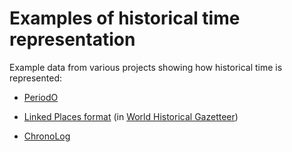 # Examples of historical time representation

Example data from various projects showing how historical time is represented:

* [PeriodO](periodo/)

* [Linked Places format](linkedplaces/) (in [World Historical Gazetteer](https://whgazetteer.org))

* [ChronoLog](ChronoLog/)
